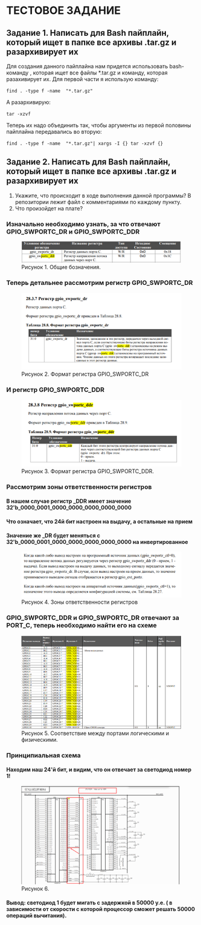 # ТЕСТОВОЕ ЗАДАНИЕ

## Задание 1. Написать для Bash пайплайн, который ищет в папке все архивы .tar.gz и  разархивирует их
Для создания данного пайплайна нам придется использовать bash- команду , которая ищет все файлы *.tar.gz и команду, которая разахивирует их.
Для первой части я  использую команду:
```
find . -type f -name  "*.tar.gz"
```
А разархивирую:
```
tar -xzvf
```
Теперь их надо объединить так, чтобы аргументы из первой половины пайплайна передавались во вторую:
```
find . -type f -name  "*.tar.gz"| xargs -I {} tar -xzvf {}
```
## Задание 2. Написать для Bash пайплайн, который ищет в папке все архивы .tar.gz и  разархивирует их
1. Укажите, что происходит в ходе выполнения данной программы?
В репозитории лежит файл с комментариями по каждому пункту.
2. Что произойдет на плате?
### Изначально необходимо узнать, за что отвечают GPIO_SWPORTC_DR и GPIO_SWPORTC_DDR

<figure>
  <img title="1" alt="Alt text" src="/media/elvees1.png">
  <figcaption>Рисунок 1. Общие бозначения. </figcaption>
</figure>

### Теперь детальнее рассмотрим регистр GPIO_SWPORTC_DR

<figure>
  <img title="1" alt="Alt text" src="/media/elvees2.png">
  <figcaption>Рисунок 2. Формат регистра GPIO_SWPORTC_DR </figcaption>
</figure>

### И регистр GPIO_SWPORTC_DDR
<figure>
  <img title="1" alt="Alt text" src="/media/elvees3.png">
  <figcaption>Рисунок 3.  Формат регистра GPIO_SWPORTC_DDR. </figcaption>
</figure>

### Рассмотрим зоны ответственности регистров
#### В нашем случае регистр _DDR имеет значение 32'b_0000_0001_0000_0000_0000_0000_0000
#### Что означает, что 24й бит настроен на выдачу, а остальные на прием
#### Значение же _DR будет меняться с 32'b_0000_0001_0000_0000_0000_0000_0000 на инвертированное

<figure>
  <img title="1" alt="Alt text" src="/media/elvees4.png">
  <figcaption>Рисунок 4. Зоны ответственности регистров </figcaption>
</figure>

### GPIO_SWPORTC_DDR и GPIO_SWPORTC_DR отвечают за PORT_C, теперь необходимо найти его на схеме

<figure>
  <img title="1" alt="Alt text" src="/media/elvees5.png">
  <figcaption>Рисунок 5. Соответствие между портами логическими и физическими. </figcaption>
</figure>

### Принципиальная схема
#### Находим наш 24'й бит, и видим, что он отвечает за светодиод номер 1!

<figure>
  <img title="1" alt="Alt text" src="/media/elvees6.png">
  <figcaption>Рисунок 6.  </figcaption>
</figure>

#### Вывод: светодиод 1 будет мигать с задержкой в 50000 у.е. ( в зависимости от скорости с которой процессор сможет решать 50000 операций вычитания).
